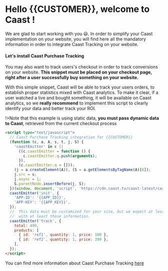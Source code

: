 # Hello {{CUSTOMER}}, welcome to Caast ! <!-- {docsify-ignore-all} -->

We are glad to start working with you 😃. In order to simplify your Caast implementation on your website, you will find here all the mandatory information in order to integrate Caast Tracking on your website.

#### Let's install Caast Purchase Tracking

You may also want to track users's checkout in order to track conversions on your website. **This snippet must be placed on your checkout page, right after a user successfully buy something on your website.**

With this simple snippet, Caast will be able to track your users orders, to establish proper statistics mixed with Caast analytics. To make it clear, if a user watched a live and bought something, it will be available on Caast analytics, so we **really recommend** to implement this script to clearly identify your data and better track your ROI.

!>Note that this example is using static data, **you must pass dynamic data to Caast**, retrieved from the current checkout process

```html
<script type="text/javascript">
  // Caast Purchase Tracking integration for {{CUSTOMER}}
  (function (c, a, A, s, t, j, S) {
    'caastEmitter' in c ||
      ((c.caastEmitter = function () {
        c.caastEmitter.q.push(arguments);
      }),
      (c.caastEmitter.q = []));
    (j = a.createElement(A)), (S = a.getElementsByTagName(A)[0]);
    j.src = s;
    j.async = 1;
    S.parentNode.insertBefore(j, S);
  })(window, document, 'script', 'https://cdn.caast.tv/caast-latest/caastEmitter.js', 'caastEmitter');
  caastEmitter('init', {
    'APP-ID': '{{APP_ID}}',
    'APP-KEY': '{{APP_KEY}}',
  });
  //  This data must be customized for your site, but we expect at least a total and an array of products
  //  with at least those information.
  caastEmitter('track', {
    total: 499,
    products: [
      { id: 'ref1', quantity: 1, price: 100 },
      { id: 'ref2', quantity: 1, price: 399 },
    ],
  });
</script>
```

You can find more information about Caast Purchase Tracking [here](emitter/README.md)
